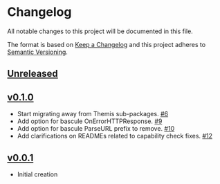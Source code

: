 # Changelog
All notable changes to this project will be documented in this file.

The format is based on [Keep a Changelog](http://keepachangelog.com/en/1.0.0/)
and this project adheres to [Semantic Versioning](http://semver.org/spec/v2.0.0.html).

## [Unreleased]


## [v0.1.0]
- Start migrating away from Themis sub-packages. [#6](https://github.com/xmidt-org/authbaton/pull/6)
- Add option for bascule OnErrorHTTPResponse. [#9](https://github.com/xmidt-org/authbaton/pull/9)
- Add option for bascule ParseURL prefix to remove. [#10](https://github.com/xmidt-org/authbaton/pull/10)
- Add clarifications on READMEs related to capability check fixes. [#12](https://github.com/xmidt-org/authbaton/pull/12)


## [v0.0.1]
- Initial creation

[Unreleased]: https://github.com/xmidt-org/authbaton/compare/v0.1.0...HEAD
[v0.1.0]: https://github.com/xmidt-org/authbaton/compare/0.0.1...v0.1.0
[v0.0.1]: https://github.com/xmidt-org/authbaton/compare/0.0.0...v0.0.1

